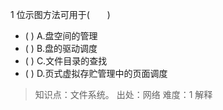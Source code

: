 1
位示图方法可用于(　　)
- ( ) A.盘空间的管理　　 
- ( ) B.盘的驱动调度　　 
- ( ) C.文件目录的查找　　 
- ( ) D.页式虚拟存贮管理中的页面调度

> 知识点：文件系统。
> 出处：网络
> 难度：1
> 解释
